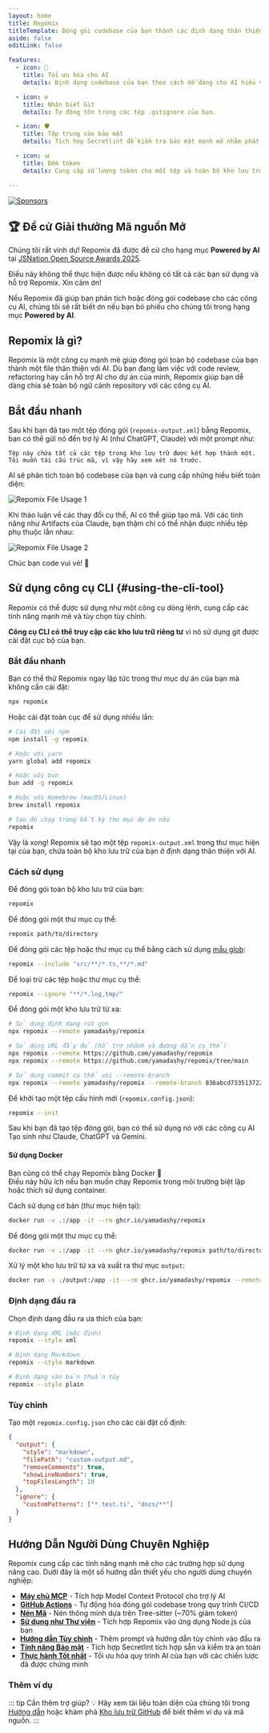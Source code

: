 ```yaml
---
layout: home
title: Repomix
titleTemplate: Đóng gói codebase của bạn thành các định dạng thân thiện với AI
aside: false
editLink: false

features:
  - icon: 🤖
    title: Tối ưu hóa cho AI
    details: Định dạng codebase của bạn theo cách dễ dàng cho AI hiểu và xử lý.

  - icon: ⚙️
    title: Nhận biết Git
    details: Tự động tôn trọng các tệp .gitignore của bạn.

  - icon: 🛡️
    title: Tập trung vào bảo mật
    details: Tích hợp Secretlint để kiểm tra bảo mật mạnh mẽ nhằm phát hiện và ngăn chặn việc đưa thông tin nhạy cảm vào.

  - icon: 📊
    title: Đếm token
    details: Cung cấp số lượng token cho mỗi tệp và toàn bộ kho lưu trữ, hữu ích cho giới hạn ngữ cảnh LLM.

---
```


<div class="cli-section">

[![Sponsors](https://cdn.jsdelivr.net/gh/yamadashy/sponsor-list/sponsors/sponsors.png)](https://github.com/sponsors/yamadashy)

## 🏆 Đề cử Giải thưởng Mã nguồn Mở

Chúng tôi rất vinh dự! Repomix đã được đề cử cho hạng mục **Powered by AI** tại [JSNation Open Source Awards 2025](https://osawards.com/javascript/).

Điều này không thể thực hiện được nếu không có tất cả các bạn sử dụng và hỗ trợ Repomix. Xin cảm ơn!

Nếu Repomix đã giúp bạn phân tích hoặc đóng gói codebase cho các công cụ AI, chúng tôi sẽ rất biết ơn nếu bạn bỏ phiếu cho chúng tôi trong hạng mục **Powered by AI**.

## Repomix là gì?

Repomix là một công cụ mạnh mẽ giúp đóng gói toàn bộ codebase của bạn thành một file thân thiện với AI. Dù bạn đang làm việc với code review, refactoring hay cần hỗ trợ AI cho dự án của mình, Repomix giúp bạn dễ dàng chia sẻ toàn bộ ngữ cảnh repository với các công cụ AI.

<YouTubeVideo videoId="0a3eKNTBtxg" />

## Bắt đầu nhanh

Sau khi bạn đã tạo một tệp đóng gói (`repomix-output.xml`) bằng Repomix, bạn có thể gửi nó đến trợ lý AI (như ChatGPT, Claude) với một prompt như:

```
Tệp này chứa tất cả các tệp trong kho lưu trữ được kết hợp thành một.
Tôi muốn tái cấu trúc mã, vì vậy hãy xem xét nó trước.
```

AI sẽ phân tích toàn bộ codebase của bạn và cung cấp những hiểu biết toàn diện:

![Repomix File Usage 1](/images/docs/repomix-file-usage-1.png)

Khi thảo luận về các thay đổi cụ thể, AI có thể giúp tạo mã. Với các tính năng như Artifacts của Claude, bạn thậm chí có thể nhận được nhiều tệp phụ thuộc lẫn nhau:

![Repomix File Usage 2](/images/docs/repomix-file-usage-2.png)

Chúc bạn code vui vẻ! 🚀


## Sử dụng công cụ CLI {#using-the-cli-tool}

Repomix có thể được sử dụng như một công cụ dòng lệnh, cung cấp các tính năng mạnh mẽ và tùy chọn tùy chỉnh.

**Công cụ CLI có thể truy cập các kho lưu trữ riêng tư** vì nó sử dụng git được cài đặt cục bộ của bạn.

### Bắt đầu nhanh

Bạn có thể thử Repomix ngay lập tức trong thư mục dự án của bạn mà không cần cài đặt:

```bash
npx repomix
```

Hoặc cài đặt toàn cục để sử dụng nhiều lần:

```bash
# Cài đặt với npm
npm install -g repomix

# Hoặc với yarn
yarn global add repomix

# Hoặc với bun
bun add -g repomix

# Hoặc với Homebrew (macOS/Linux)
brew install repomix

# Sau đó chạy trong bất kỳ thư mục dự án nào
repomix
```

Vậy là xong! Repomix sẽ tạo một tệp `repomix-output.xml` trong thư mục hiện tại của bạn, chứa toàn bộ kho lưu trữ của bạn ở định dạng thân thiện với AI.



### Cách sử dụng

Để đóng gói toàn bộ kho lưu trữ của bạn:

```bash
repomix
```

Để đóng gói một thư mục cụ thể:

```bash
repomix path/to/directory
```

Để đóng gói các tệp hoặc thư mục cụ thể bằng cách sử dụng [mẫu glob](https://github.com/mrmlnc/fast-glob?tab=readme-ov-file#pattern-syntax):

```bash
repomix --include "src/**/*.ts,**/*.md"
```

Để loại trừ các tệp hoặc thư mục cụ thể:

```bash
repomix --ignore "**/*.log,tmp/"
```

Để đóng gói một kho lưu trữ từ xa:
```bash
# Sử dụng định dạng rút gọn
npx repomix --remote yamadashy/repomix

# Sử dụng URL đầy đủ (hỗ trợ nhánh và đường dẫn cụ thể)
npx repomix --remote https://github.com/yamadashy/repomix
npx repomix --remote https://github.com/yamadashy/repomix/tree/main

# Sử dụng commit cụ thể với --remote-branch
npx repomix --remote yamadashy/repomix --remote-branch 836abcd7335137228ad77feb28655d85712680f1
```

Để khởi tạo một tệp cấu hình mới (`repomix.config.json`):

```bash
repomix --init
```

Sau khi bạn đã tạo tệp đóng gói, bạn có thể sử dụng nó với các công cụ AI Tạo sinh như Claude, ChatGPT và Gemini.

#### Sử dụng Docker

Bạn cũng có thể chạy Repomix bằng Docker 🐳  
Điều này hữu ích nếu bạn muốn chạy Repomix trong môi trường biệt lập hoặc thích sử dụng container.

Cách sử dụng cơ bản (thư mục hiện tại):

```bash
docker run -v .:/app -it --rm ghcr.io/yamadashy/repomix
```

Để đóng gói một thư mục cụ thể:
```bash
docker run -v .:/app -it --rm ghcr.io/yamadashy/repomix path/to/directory
```

Xử lý một kho lưu trữ từ xa và xuất ra thư mục `output`:

```bash
docker run -v ./output:/app -it --rm ghcr.io/yamadashy/repomix --remote https://github.com/yamadashy/repomix
```

### Định dạng đầu ra

Chọn định dạng đầu ra ưa thích của bạn:

```bash
# Định dạng XML (mặc định)
repomix --style xml

# Định dạng Markdown
repomix --style markdown

# Định dạng văn bản thuần túy
repomix --style plain
```

### Tùy chỉnh

Tạo một `repomix.config.json` cho các cài đặt cố định:

```json
{
  "output": {
    "style": "markdown",
    "filePath": "custom-output.md",
    "removeComments": true,
    "showLineNumbers": true,
    "topFilesLength": 10
  },
  "ignore": {
    "customPatterns": ["*.test.ts", "docs/**"]
  }
}
```

## Hướng Dẫn Người Dùng Chuyên Nghiệp

Repomix cung cấp các tính năng mạnh mẽ cho các trường hợp sử dụng nâng cao. Dưới đây là một số hướng dẫn thiết yếu cho người dùng chuyên nghiệp:

- **[Máy chủ MCP](./guide/mcp-server)** - Tích hợp Model Context Protocol cho trợ lý AI
- **[GitHub Actions](./guide/github-actions)** - Tự động hóa đóng gói codebase trong quy trình CI/CD
- **[Nén Mã](./guide/code-compress)** - Nén thông minh dựa trên Tree-sitter (~70% giảm token)
- **[Sử dụng như Thư viện](./guide/development/using-repomix-as-a-library)** - Tích hợp Repomix vào ứng dụng Node.js của bạn
- **[Hướng dẫn Tùy chỉnh](./guide/custom-instructions)** - Thêm prompt và hướng dẫn tùy chỉnh vào đầu ra
- **[Tính năng Bảo mật](./guide/security)** - Tích hợp Secretlint tích hợp sẵn và kiểm tra an toàn
- **[Thực hành Tốt nhất](./guide/tips/best-practices)** - Tối ưu hóa quy trình AI của bạn với các chiến lược đã được chứng minh

### Thêm ví dụ
::: tip Cần thêm trợ giúp? 💡
Hãy xem tài liệu toàn diện của chúng tôi trong [Hướng dẫn](/vi/guide/) hoặc khám phá [Kho lưu trữ GitHub](https://github.com/yamadashy/repomix) để biết thêm ví dụ và mã nguồn.
:::

</div>
